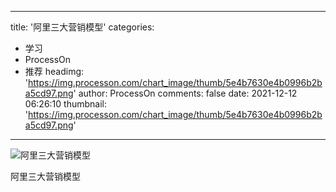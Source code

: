 
---
title: '阿里三大营销模型'
categories: 
 - 学习
 - ProcessOn
 - 推荐
headimg: 'https://img.processon.com/chart_image/thumb/5e4b7630e4b0996b2ba5cd97.png'
author: ProcessOn
comments: false
date: 2021-12-12 06:26:10
thumbnail: 'https://img.processon.com/chart_image/thumb/5e4b7630e4b0996b2ba5cd97.png'
---

<div>   
<img class="thumb" alt="阿里三大营销模型" src="https://img.processon.com/chart_image/thumb/5e4b7630e4b0996b2ba5cd97.png" referrerpolicy="no-referrer">
<p>阿里三大营销模型</p>  
</div>
            